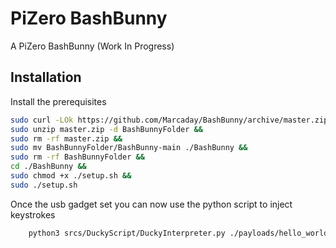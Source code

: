 
# PiZero BashBunny

A PiZero BashBunny (Work In Progress)
## Installation

Install the prerequisites

```bash
sudo curl -LOk https://github.com/Marcaday/BashBunny/archive/master.zip && 
sudo unzip master.zip -d BashBunnyFolder && 
sudo rm -rf master.zip && 
sudo mv BashBunnyFolder/BashBunny-main ./BashBunny &&
sudo rm -rf BashBunnyFolder &&
cd ./BashBunny &&
sudo chmod +x ./setup.sh &&
sudo ./setup.sh
```
Once the usb gadget set you can now  use the python script to inject keystrokes
```bash
    python3 srcs/DuckyScript/DuckyInterpreter.py ./payloads/hello_world.ds
```
